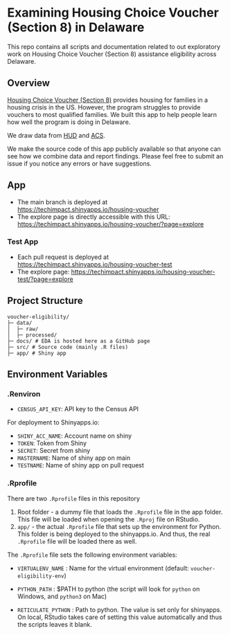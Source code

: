 # Examining Housing Choice Voucher (Section 8) in Delaware

This repo contains all scripts and documentation related to out exploratory work on Housing Choice Voucher (Section 8) assistance eligibility across Delaware.

## Overview
[Housing Choice Voucher (Section 8)](https://www.hud.gov/topics/housing_choice_voucher_program_section_8) provides housing for families in a housing crisis in the US. However, the program struggles to provide vouchers to most qualified families. We built this app to help people learn how well the program is doing in Delaware.

We draw data from [HUD](https://www.huduser.gov/portal/datasets/assthsg.html) and [ACS](https://www.census.gov/programs-surveys/acs).

We make the source code of this app publicly available so that anyone can see how we combine data and report findings. Please feel free to submit an issue if you notice any errors or have suggestions.


## App

-   The main branch is deployed at <https://techimpact.shinyapps.io/housing-voucher>
-   The explore page is directly accessible with this URL: <https://techimpact.shinyapps.io/housing-voucher/?page=explore>

### Test App

-   Each pull request is deployed at <https://techimpact.shinyapps.io/housing-voucher-test>
-   The explore page: <https://techimpact.shinyapps.io/housing-voucher-test/?page=explore>

## Project Structure

    voucher-eligibility/
    ├─ data/
    │  ├─ raw/
    │  ├─ processed/
    ├─ docs/ # EDA is hosted here as a GitHub page
    ├─ src/ # Source code (mainly .R files)
    ├─ app/ # Shiny app 

## Environment Variables

### .Renviron

-   `CENSUS_API_KEY`: API key to the Census API

For deployment to Shinyapps.io:

-   `SHINY_ACC_NAME`: Account name on shiny
-   `TOKEN`: Token from Shiny
-   `SECRET`: Secret from shiny
-   `MASTERNAME`: Name of shiny app on main
-   `TESTNAME`: Name of shiny app on pull request

### .Rprofile

There are two `.Rprofile` files in this repository

1.  Root folder - a dummy file that loads the `.Rprofile` file in the app folder. This file will be loaded when opening the `.Rproj` file on RStudio.
2.  `app/` - the actual `.Rprofile` file that sets up the environment for Python. This folder is being deployed to the shinyapps.io. And thus, the real `.Rprofile` file will be loaded there as well.

The `.Rprofile` file sets the following environment variables:

-   `VIRTUALENV_NAME` : Name for the virtual environment (default: `voucher-eligibility-env`)

-   `PYTHON_PATH` : $PATH to python (the script will look for `python` on Windows, and `python3` on Mac)

-   `RETICULATE_PYTHON` : Path to python. The value is set only for shinyapps. On local, RStudio takes care of setting this value automatically and thus the scripts leaves it blank.
